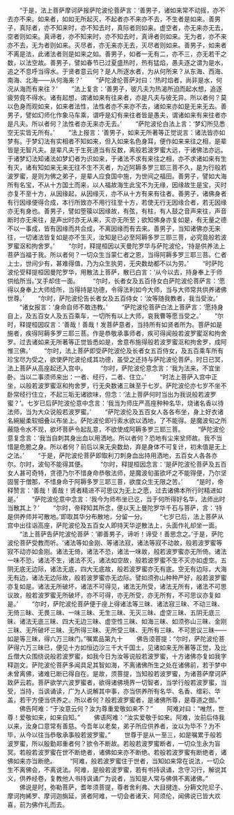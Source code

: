 <!-- { "loadSidebar": true } -->
　　“于是，法上菩萨摩诃萨报萨陀波伦菩萨言：‘善男子，诸如来常不动摇，亦不去亦不来。如来者，如如无所起灭，不起者亦不来亦不去，不生者是如来。善男子，真际者，亦不知来时，亦不知去时，真际者则如来。虚空者，亦无来亦无去，空者则如来。真谛者，亦不知来时，亦不知去时，真谛者则如来。无为者，亦不来亦不去，无为者则如来。灭尽者，亦无来亦无去，灭尽者则如来。善男子，如来者不离是法，此诸法者则是如来之如。善男子，如者一无有二，亦不三，亦无若干之数，以法空故。善男子，譬如春节已过夏盛热时，热有猛焰，愚夫逐之谓为是水，追之不息呼当得水。于贤者意云何？是人所逐水者，为从何所来？从东海、西海、南海、北海——从何海来？’
　　“萨陀波伦菩萨对曰：‘热时焰者，尚非是水，何况从海而有来往？’
　　“法上复言：‘善男子，彼凡夫为热渴所迫而起水想，追逐疲劳竟不得水。诸有起想，谓诸如来有往来者，亦是凡夫与彼无异。所以者何？莫以色身而观如来，如来者法性，法性者亦不来亦不去，诸如来亦如是无来无去。善男子，譬如幻师化作象马车乘，谓呼是幻有来往者皆是愚夫，谓诸如来有来往者亦是凡夫。所以者何？法性者亦无来亦无去。’
　　“萨陀波伦白法上言：‘梦幻所见悉空无实皆无所有。’
　　“法上报言：‘善男子，如来无所著等正觉说言：诸法皆亦如梦有。于梦幻法有实相者不知如来，但入如来名色身耳，便作如来来往之相，是辈皆是无智凡夫。是辈凡夫于生死道当有反数，离般若波罗蜜大远，于诸佛法亦远。于诸梦幻法知诸法如梦幻者为识如来，于诸法不求有来往之相，亦不求诸如来有生有灭，诸有知如来无来无往不生不灭者，为近阿耨多罗三耶三菩不久，是为行般若波罗蜜，是则为佛之弟子，是辈人应食国中施，为世间之福田。善男子，譬如大海所有名宝，不从十方国土而来，以人福故海生此宝不为无缘，因缘故生是宝，灭时亦复不至十方，从因缘起，从因缘灭，亦不从十方有来有往者。善男子，诸佛身者有行因缘便得合成，本行所致亦不用行往至十方，若使无行无因缘合者，若无因缘亦无有身也。善男子，譬如箜篌以因缘故，有弦，有柱，有人鼓之音声来往，声音断时亦无来往，是声出时亦无从来，灭亦无所至；欲知佛身亦复如是，有无量之德不以一事成，皆有因缘而共合成，不离因缘而有去来。善男子，当知诸佛亦无来往，一切诸法皆复如是亦不生灭，汝知是已必至阿耨多罗三耶三菩，必究竟般若波罗蜜沤和拘舍罗。’
　　“尔时，释提桓因以天曼陀罗华与萨陀波伦，‘持是供养法上菩萨当福于我。所以者何？一切众生当蒙仁者之恩，当得阿耨多罗三耶三菩。仁者上士，世间少有，甚难得值，乃为众生执劳，无央数劫都不以为劳。’
　　“时萨陀波伦受释提桓因曼陀罗华，用散法上菩萨，散已白言：‘从今以去，持身奉上于师供给所当。’叉手却住一面。
　　“尔时，长者女及五百侍女白萨陀波伦菩萨言：‘愿得以身奉上大师给所，当得持是功德，令得法利如今大师，当与大师常共供养诸佛世尊。’
　　“尔时，萨陀波伦告长者女及五百侍女：‘汝等随我教者，我当受汝。’
　　“诸女报言：‘身命自师不敢违教。’
　　“萨陀波伦菩萨白法上菩萨言：‘愿持身自上，及五百女人及五百乘车，一切所有以上大师，哀我曹等愿当受之。’
　　“尔时，释提桓因叹言：‘善哉！善哉！发菩萨意者，当持所有如贤者所为。菩萨如是施者，疾得阿耨多罗三耶三菩。作是恭敬承事师者，疾可得闻般若波罗蜜沤和拘舍罗。过去诸如来无所著等正觉皆悉如是，舍意布施得般若波罗蜜沤和拘舍罗，成阿惟三佛。’
　　“尔时，法上菩萨即受萨陀波伦及长者女五百侍女，及五百乘车所有珍宝尽为受之，欲使萨陀波伦成其功德，虽受之还持与萨陀波伦菩萨。时日已冥，法上菩萨从高座起还入宫中。
　　“尔时，萨陀波伦意念言：‘我为法来，不宜坐卧。当以二事须师来出：一者、经行，二者、住立。’
　　“时法上菩萨入宫中正坐，以般若波罗蜜沤和拘舍罗，行无央数诸三昧至于七岁。萨陀波伦亦七岁不坐不卧常经行住立，不起三垢无诸欲味，但念：‘法上菩萨何时当出为我说般若波罗蜜？’。七岁已后萨陀波伦意中念言：‘我当为师庄严高座种种名华，烧诸名香以待法师，当为大众说般若波罗蜜。’
　　“萨陀波伦及五百女人各各布坐，身上好衣诸名綩綖柔软细叠以布坐上。萨陀波伦即行索水欲以洒地，了不能得。是魔波旬之所蔽隐令水不现，欲坏菩萨令起乱意，不欲使成阿耨多罗三耶三菩。
　　“萨陀波伦意复念言：‘我当自刺其身出血以用洒地。所以者何？恐地有尘来坌师故。我不当惜是危脆之身。所以者何？前后以来无央数劫，弃是身体不可复计，初未值是无上之法。’
　　“于是，萨陀波伦菩萨即取利刀刺身血出持用洒地，五百女人各各亦尔。尔时，波旬不能得其便。
　　“尔时，释提桓因念言：‘是萨陀波伦菩萨及五百女人甚可奇特，贪德乃尔不惜身命恭敬法师，是魔波旬虽欲坏之不能得便，乃尔坚固誓于僧那，不惜身命于阿耨多罗三耶三菩，欲度众生无限之苦。’
　　“是时，帝释赞言：‘善哉！善哉！贤者精进不可思议为无上之愿，过去诸佛本所行时精进如是。’
　　“萨陀波伦意中念言：‘我今为师布坐已讫，当于何所得好名华，法师出时当散其上？’
　　“尔时，帝释知其所念，便以天上曼陀罗华千石与菩萨，言：‘持是供养师并可散地。’即取其华分布散地，分留一分。
　　“七岁已后，法上菩萨从宫中出往诣高座，萨陀波伦及五百女人即持天华逆散法上，头面作礼却坐一面。
　　“法上菩萨告萨陀波伦菩萨：‘卿善男子，谛听！谛受！善思念之。’于是，萨陀波伦菩萨受教而听。‘诸法等如金刚、等诸法寂，诸法等寂不动故，般若波罗蜜等寂不动亦如金刚。诸法无倚，诸法不恐，诸法一味故，般若波罗蜜亦无所倚。诸法一味不恐，诸法不生，诸法不灭，诸法如空故，般若波罗蜜不生不灭亦如虚空。五阴无底无边际，诸法无底，四大无底故，般若波罗蜜亦无有底。空无有边际，大海无有边，诸法无边际故，般若波罗蜜亦无边际。譬如须弥山种种严好，般若波罗蜜亦复如是。诸法无所破坏，诸法不可得见，诸法无所受，诸法无所有，诸法不可思议故，般若波罗蜜无所破坏，亦不可得，亦无所受，亦无所有，不可思议亦复如是。’
　　“尔时，萨陀波伦菩萨便于座上得诸法等三昧、诸法寂三昧、不动三昧、无倚三昧、无畏三昧、一味三昧、无生三昧、无灭三昧、虚空三昧、五阴无底三昧、诸法无底三昧、四大无边三昧、虚空性三昧、如海三昧、如须弥山三昧、金刚三昧、无所破坏三昧、无所得三昧、无所受三昧、无所有三昧、不可思议三昧——如是等三昧，得六万三昧门。”嘱累品第九十
　　佛告须菩提：“尔时，萨陀波伦菩萨得六万三昧已，便见十方如恒边沙三千大千国土，见诸如来无所著等正觉，及比丘僧大众围绕说般若波罗蜜，如我今日为汝等说般若波罗蜜，十方诸佛亦复如我字释迦文。萨陀波伦菩萨多闻具足其智如海，不离诸佛所生之处在诸佛前，若于梦中未曾离佛，诸难已断已得自在。是故，须菩提，当知般若波罗蜜，为诸菩萨摩诃萨致萨云若。菩萨欲学六波罗蜜者，欲得诸佛境界一切智者，当学行般若波罗蜜，当受，当持，当讽诵读，广为人说解其中事，亦当供养所有名华、名香、缯彩、华盖，若干方便当供养之。所以者何？般若波罗蜜者，是诸佛所尊，是尊道之御。”
　　佛告阿难：“于汝意云何？汝为尊重爱敬如来不？”
　　阿难对曰：“唯然，世尊！爱敬如来，如来自知。”
　　佛语阿难：“汝实爱敬于如来。阿难，汝前后侍我以来，汝身口意常有善慈。今吾年以老矣，弟子所应供养者，汝以为毕不？为不毕，从今以往当恭敬承事般若波罗蜜。”
　　世尊于是从一至三，如是嘱累于般若波罗蜜，所以殷勤郑重者何？欲令不断故。若般若波罗蜜断者，一切众生永为盲冥。若般若波罗蜜在世不断绝者，诸佛如来亦不断绝。若般若波罗蜜有断绝者，诸佛如来亦当断绝。
　　“阿难，般若波罗蜜住于世者，当知如来常在说法，一切众生不离佛会，不离说法。阿难，是般若波罗蜜，若有书持讽诵，念守习行，解说其义，供养经卷，复教他人书持讽诵广为说者，当知是人常与佛俱不离诸佛。”
　　佛说是时，弥勒菩萨，耆年须菩提，尊者舍利弗、大目揵连、分耨文陀尼子、摩诃拘絺罗、摩诃迦旃延，贤者阿难，一切会者诸天、阿须伦，闻佛说已皆大欢喜，前为佛作礼而去。



